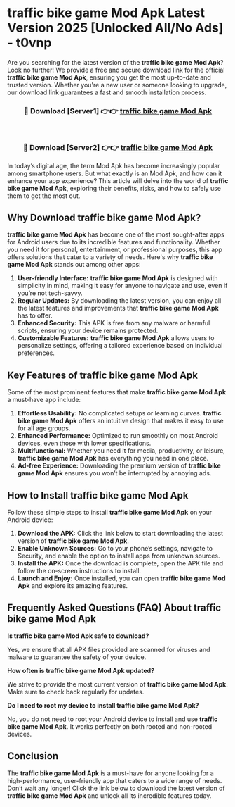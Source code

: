 # traffic bike game Mod Apk Latest Version 2025 [Unlocked All/No Ads] - t0vnp

Are you searching for the latest version of the **traffic bike game Mod Apk**? Look no further! We provide a free and secure download link for the official **traffic bike game Mod Apk**, ensuring you get the most up-to-date and trusted version. Whether you're a new user or someone looking to upgrade, our download link guarantees a fast and smooth installation process.

<div align="center">
<h3>🔴 Download [Server1] 👉👉 <a href="https://apk-comot.site?title=traffic_bike_game">traffic bike game Mod Apk</a></h3><br>
<h3>🔴 Download [Server2] 👉👉 <a href="https://apk-comot.site?title=traffic_bike_game">traffic bike game Mod Apk</a></h3>
</div>

In today’s digital age, the term Mod Apk has become increasingly popular among smartphone users. But what exactly is an Mod Apk, and how can it enhance your app experience? This article will delve into the world of **traffic bike game Mod Apk**, exploring their benefits, risks, and how to safely use them to get the most out.

## Why Download traffic bike game Mod Apk?

**traffic bike game Mod Apk** has become one of the most sought-after apps for Android users due to its incredible features and functionality. Whether you need it for personal, entertainment, or professional purposes, this app offers solutions that cater to a variety of needs. Here's why **traffic bike game Mod Apk** stands out among other apps:

1. **User-friendly Interface:** **traffic bike game Mod Apk** is designed with simplicity in mind, making it easy for anyone to navigate and use, even if you’re not tech-savvy.
2. **Regular Updates:** By downloading the latest version, you can enjoy all the latest features and improvements that **traffic bike game Mod Apk** has to offer.
3. **Enhanced Security:** This APK is free from any malware or harmful scripts, ensuring your device remains protected.
4. **Customizable Features:** **traffic bike game Mod Apk** allows users to personalize settings, offering a tailored experience based on individual preferences.

## Key Features of traffic bike game Mod Apk

Some of the most prominent features that make **traffic bike game Mod Apk** a must-have app include:

1. **Effortless Usability:** No complicated setups or learning curves. **traffic bike game Mod Apk** offers an intuitive design that makes it easy to use for all age groups.
2. **Enhanced Performance:** Optimized to run smoothly on most Android devices, even those with lower specifications.
3. **Multifunctional:** Whether you need it for media, productivity, or leisure, **traffic bike game Mod Apk** has everything you need in one place.
4. **Ad-free Experience:** Downloading the premium version of **traffic bike game Mod Apk** ensures you won’t be interrupted by annoying ads.

## How to Install traffic bike game Mod Apk

Follow these simple steps to install **traffic bike game Mod Apk** on your Android device:

1. **Download the APK:** Click the link below to start downloading the latest version of **traffic bike game Mod Apk**.
2. **Enable Unknown Sources:** Go to your phone’s settings, navigate to Security, and enable the option to install apps from unknown sources.
3. **Install the APK:** Once the download is complete, open the APK file and follow the on-screen instructions to install.
4. **Launch and Enjoy:** Once installed, you can open **traffic bike game Mod Apk** and explore its amazing features.

## Frequently Asked Questions (FAQ) About traffic bike game Mod Apk

**Is traffic bike game Mod Apk safe to download?**

Yes, we ensure that all APK files provided are scanned for viruses and malware to guarantee the safety of your device.

**How often is traffic bike game Mod Apk updated?**

We strive to provide the most current version of **traffic bike game Mod Apk**. Make sure to check back regularly for updates.

**Do I need to root my device to install traffic bike game Mod Apk?**

No, you do not need to root your Android device to install and use **traffic bike game Mod Apk**. It works perfectly on both rooted and non-rooted devices.

## Conclusion

The **traffic bike game Mod Apk** is a must-have for anyone looking for a high-performance, user-friendly app that caters to a wide range of needs. Don’t wait any longer! Click the link below to download the latest version of **traffic bike game Mod Apk** and unlock all its incredible features today.
